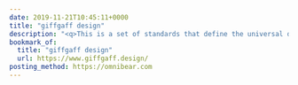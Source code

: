 ```yaml
---
date: 2019-11-21T10:45:11+0000
title: "giffgaff design"
description: "<q>This is a set of standards that define the universal design language and content composition at giffgaff.</q>"
bookmark_of:
  title: "giffgaff design"
  url: https://www.giffgaff.design/
posting_method: https://omnibear.com
---
```

